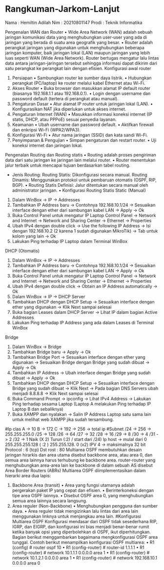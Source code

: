 # Rangkuman-Jarkom-Lanjut
Nama 	: Hemiltin Adilah
Nim	: 20210801147
Prodi	: Teknik Informatika

Pengenalan WAN dan Router
•	Wide Area Network (WAN) adalah sebuah jaringan komunikasi data yang menghubungkan user-user yang ada di jaringan yang berada di suatu area geografik yang besar.
•	Router adalah perangkat jaringan yang digunakan untuk menghubungkan beberapa jaringan komputer, baik jaringan lokal (LAN) maupun jaringan yang lebih luas seperti WAN (Wide Area Network). Router bertugas mengatur lalu lintas data antara jaringan-jaringan tersebut sehingga informasi dapat dikirim dari satu perangkat ke perangkat lain dengan efisien.
Konfigurasi awal router
1.	Persiapan 
•	Sambungkan router ke sumber daya listrik.
•	 Hubungkan perangkat (PC/laptop) ke router melalui kabel Ethernet atau Wi-Fi. 
2.	Akses Router 
•	Buka browser dan masukkan alamat IP default router (biasanya 192.168.1.1 atau 192.168.0.1).
•	Login dengan username dan password default (tertera di perangkat atau manual).
3.	Pengaturan Dasar 
•	Atur alamat IP router untuk jaringan lokal (LAN). 
•	Konfigurasikan NAT jika diperlukan untuk akses internet. 
4.	Pengaturan Internet (WAN) 
•	Masukkan informasi koneksi internet (IP statis, DHCP, atau PPPoE) sesuai penyedia layanan. 
5.	Keamanan 
•	Ubah username dan password default. 
•	Aktifkan firewall dan enkripsi Wi-Fi (WPA2/WPA3). 
6.	Konfigurasi Wi-Fi 
•	Atur nama jaringan (SSID) dan kata sandi Wi-Fi. 
7.	Penyimpanan & Pengujian 
•	Simpan pengaturan dan restart router. 
•	Uji koneksi internet dan jaringan lokal.


Pengenalan Routing dan Routing statis
•	Routing adalah proses pengiriman data dari satu jaringan ke jaringan lain melalui router. 
•	Router menentukan jalur terbaik untuk mencapai tujuan berdasarkan tabel routing. 
-	Jenis Routing: Routing Statis: Dikonfigurasi secara manual. 
Routing Dinamis: Menggunakan protokol untuk pembaruan otomatis (OSPF, RIP, BGP).
•	Routing Statis Definisi: Jalur ditentukan secara manual oleh administrator jaringan.
•	Konfigurasi Routing Statis 
Static (Manual)
1.	Dalam WinBox → IP → Addresses
2.	Tambahkan IP Address baru → Contohnya 192.168.10.1/24 → Sesuaikan interface dengan ether dari sambungan kabel LAN → Apply → Ok
3.	Buka Control Panel untuk mengatur IP Laptop
Control Panel → Network and Internet → Network and Sharing Center → Ethernet → Properties
4.	Ubah IPv4 dengan double click → Use the following IP Address → Isi dengan 192.168.10.2 (2 karena 1 sudah digunakan MikroTik) → Tab untuk kolom yang lain → Ok
5.	Lakukan Ping terhadap IP Laptop dalam Terminal WinBox

DHCP (Otomatis)
1.	Dalam WinBox → IP → Addresses
2.	Tambahkan IP Address baru → Contohnya 192.168.10.1/24 → Sesuaikan interface dengan ether dari sambungan kabel LAN → Apply → Ok
3.	Buka Control Panel untuk mengatur IP Laptop
Control Panel → Network and Internet → Network and Sharing Center → Ethernet → Properties
4.	Ubah IPv4 dengan double click → Obtain an IP Address automatically → Ok
5.	Dalam WinBox → IP → DHCP Server
6.	Tambahkan DHCP dengan DHCP Setup → Sesuaikan interface dengan ether yang digunakan → Klik Next sampai selesai
7.	Buka bagian Leases dalam DHCP Server → Lihat IP dalam bagian Active Addresses
8.	Lakukan Ping terhadap IP Address yang ada dalam Leases di Terminal WinBox

Bridge
1.	Dalam WinBox → Bridge
2.	Tambahkan Bridge baru → Apply → Ok
3.	Tambahkan Bridge Port → Sesuaikan interface dengan ether yang digunakan → Sesuaikan Bridge dengan Bridge yang sudah dibuat → Apply → Ok
4.	Tambahkan IP Address → Ubah interface dengan Bridge yang sudah dibuat → Apply → Ok
5.	Tambahkan DHCP dengan DHCP Setup → Sesuaikan interface dengan Bridge yang sudah dibuat → Klik Next → Pada bagian DNS Servers ubah menjadi 8.8.8.8 → Klik Next sampai selesai
6.	Buka Command Prompt → ipconfig → Lihat IPv4 Address → Lakukan Ping terhadap sesama Laptop (Laptop A melakukan Ping terhadap IP Laptop B dan sebaliknya)
7.	Buka XAMPP dan nyalakan → Salin IP Address Laptop satu sama lain untuk melihat web XAMPP jika sudah tersambung.




#Ip clas A -> 10 
	B -> 172 
	C -> 192 -> 256 -> total ip 
#Subnet /24 -> 256 -> 255.255.255.0
	/25 -> 128
	/26 -> 64
	/27 -> 32
	/28 -> 16 
	/29 -> 8
	/30 -> 4
	/31 -> 2
	/32 -> 1
Naik (X 2) Turun (:2) / start dari /24)
Ip host -> mulaI dari 0 
255.255.255.128 ( :2 )
255.255.128. 0 (x2)
IPV 4 -> maksimalnya 32 bit 
Protocol : 6 (tcp)
Dst rost : 80
Multiarea OSPF membutuhkan desain jaringan hirarkis dan area utama disebut backbone area, atau area 0, dan semua area lainnya harus terhubung ke backbone area. router-router yang menghubungkan area-area lain ke backbone di dalam sebuah AS disebut Area Border Routers (ABRs)
Multiarea OSPF diimplementasikan dalam hierarki area dua lapis: 
1.	Backbone Area (transit) 
• Area yang fungsi utamanya adalah pergerakan paket IP yang cepat dan efisien. • Berinterkoneksi dengan tipe area OSPF lainnya. • Disebut OSPF area 0, yang menghubungkan semua area lainnya secara langsung.
2.	Area reguler (Non-Backbone) 
• Menghubungkan pengguna dan sumber daya. • Area reguler tidak mengizinkan lalu lintas dari area lain menggunakan linknya untuk menjangkau area lain.
#Konfigurasi Multiarea OSPF
 Konfigurasi mendasar dari OSPF tidak sesederhana RIP, IGRP, dan EIGRP, dan konfigurasi ini bias menjadi benar-benar rumit ketika banyak opsi yang diperbolehkan di OSPF, ikut diperhitungkan. Bagian berikut menggambarkan bagaimana mengkonfigurasi OSPF area tunggal. Contoh berikut menampilkan konfigurasi OSPF multiarea: 
• R1 (config) # router ospf 10 • R1 (config-router) # router-id 1.1.1.1 • R1 (config-router) # network 10.1.1.1 0.0.0.0 area 1 • R1 (config-router) # network 10.1.2.1 0.0.0.0 area 1 • R1 (config-router) # network 192.168.10.1 0.0.0.0 area 0
